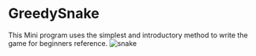 # GreedySnake
 This Mini program uses the simplest and introductory method to write the game for beginners reference.
![snake](https://user-images.githubusercontent.com/67001949/185079343-eea1060f-2f11-4e51-ac9f-14851b4a8cfc.png)
